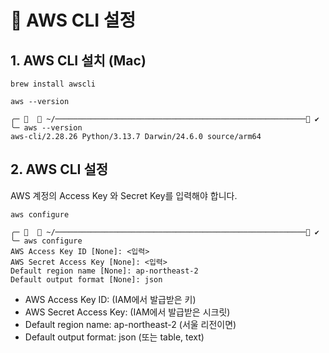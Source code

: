 # 🚀 AWS CLI 설정

## 1. AWS CLI 설치 (Mac)

```shell
brew install awscli

aws --version

╭─    ~/──────────────────────────────────────────────────────── ✔
╰─ aws --version
aws-cli/2.28.26 Python/3.13.7 Darwin/24.6.0 source/arm64
```

## 2. AWS CLI 설정

AWS 계정의 Access Key 와 Secret Key를 입력해야 합니다.

```shell
aws configure
```

```shell
╭─    ~/──────────────────────────────────────────────────────── ✔
╰─ aws configure
AWS Access Key ID [None]: <입력>
AWS Secret Access Key [None]: <입력>
Default region name [None]: ap-northeast-2
Default output format [None]: json
```

- AWS Access Key ID: (IAM에서 발급받은 키)
- AWS Secret Access Key: (IAM에서 발급받은 시크릿)
- Default region name: ap-northeast-2 (서울 리전이면)
- Default output format: json (또는 table, text)

